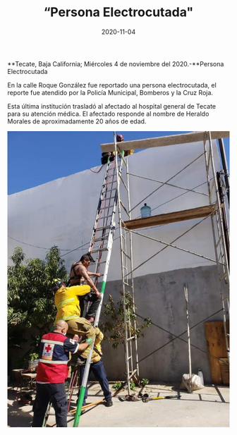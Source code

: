 ﻿---
layout: blog
title:  “Persona Electrocutada"
date:   2020-11-04  
categories: tecate
permalink: /:categories/:title:output_ext
image: /img/cnr/persona-electrocutada.jpg
autor: 
---


**Tecate, Baja California;  Miércoles 4 de noviembre del 2020.-**Persona Electrocutada


En la calle Roque González fue reportado una persona electrocutada, el reporte fue atendido por la Policía Municipal, Bomberos y la Cruz Roja. 


Esta última institución trasladó al afectado al hospital general de Tecate para su atención médica. El afectado  responde al nombre de Heraldo Morales de aproximadamente 20 años de edad.

<div id="carouselExampleSlidesOnly" class="carousel slide" data-ride="carousel">
  <div class="carousel-inner">
    <div class="carousel-item active">
       <img class="d-block w-100" src="/img/cnr/persona-electrocutada.jpg" loading="lazy"  alt="Persona Electrocutada en Tecate">
    </div>
  </div>
</div>